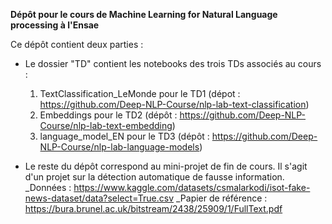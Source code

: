 **Dépôt pour le cours de Machine Learning for Natural Language processing à l'Ensae**

Ce dépôt contient deux parties :

- Le dossier "TD" contient les notebooks des trois TDs associés au cours :
    1) TextClassification_LeMonde pour le TD1 (dépot : https://github.com/Deep-NLP-Course/nlp-lab-text-classification)
    2) Embeddings pour le TD2 (dépôt : https://github.com/Deep-NLP-Course/nlp-lab-text-embedding)
    3) language_model_EN pour le TD3 (dépôt : https://github.com/Deep-NLP-Course/nlp-lab-language-models)

 - Le reste du dépôt correspond au mini-projet de fin de cours. Il s'agit d'un projet sur la détection automatique de fausse information.
     _Données : https://www.kaggle.com/datasets/csmalarkodi/isot-fake-news-dataset/data?select=True.csv
     _Papier de référence : https://bura.brunel.ac.uk/bitstream/2438/25909/1/FullText.pdf
